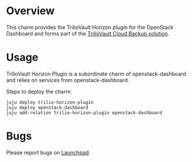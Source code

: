 # Overview

This charm provides the TrilioVault Horizon plugin for the OpenStack Dashboard
and forms part of the [TrilioVault Cloud Backup solution][trilio.io].

# Usage

TrilioVault Horizon Plugin is a subordinate charm of openstack-dashboard
and relies on services from openstack-dashboard.

Steps to deploy the charm:

    juju deploy trilio-horizon-plugin
    juju deploy openstack-dashboard
    juju add-relation trilio-horizon-plugin openstack-dashboard

# Bugs

Please report bugs on [Launchpad][lp-bugs-charm-trilio-horizon-plugin].

[lp-bugs-charm-trilio-horizon-plugin]: https://bugs.launchpad.net/charm-trilio-horizon-plugin/+filebug
[trilio.io]: https://www.trilio.io/triliovault/openstack

